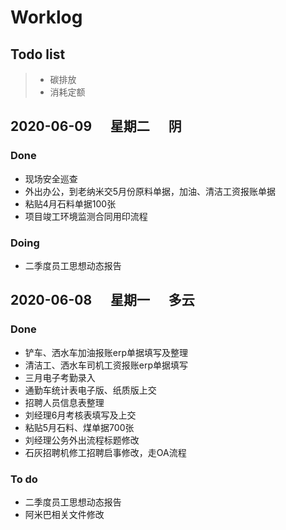 Worklog
======

Todo list
------

> - 碳排放
> - 消耗定额

## 2020-06-09&nbsp;&nbsp;&nbsp;&nbsp;&nbsp;&nbsp;星期二&nbsp;&nbsp;&nbsp;&nbsp;&nbsp;&nbsp;阴

### Done
- 现场安全巡查
- 外出办公，到老纳米交5月份原料单据，加油、清洁工资报账单据
- 粘贴4月石料单据100张
- 项目竣工环境监测合同用印流程

### Doing
- 二季度员工思想动态报告

## 2020-06-08&nbsp;&nbsp;&nbsp;&nbsp;&nbsp;&nbsp;星期一&nbsp;&nbsp;&nbsp;&nbsp;&nbsp;&nbsp;多云

### Done
- 铲车、洒水车加油报账erp单据填写及整理
- 清洁工、洒水车司机工资报账erp单据填写
- 三月电子考勤录入
- 通勤车统计表电子版、纸质版上交
- 招聘人员信息表整理
- 刘经理6月考核表填写及上交
- 粘贴5月石料、煤单据700张
- 刘经理公务外出流程标题修改
- 石灰招聘机修工招聘启事修改，走OA流程

### To do
- 二季度员工思想动态报告
- 阿米巴相关文件修改